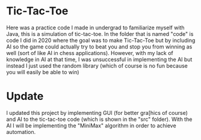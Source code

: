 # Tic-Tac-Toe
Here was a practice code I made in undergrad to familiarize myself with Java, this is a simulation of tic-tac-toe. In the folder that is named "code" is code I did in 2020 where the goal was to make Tic-Tac-Toe but by including AI so the game could actually try to beat you and stop you from winning as well (sort of like AI in chess applications). However, with my lack of knowledge in AI at that time, I was unsuccessful in implementing the AI but instead I just used the random library (which of course is no fun because you will easily be able to win) 

# Update
I updated this project by implementing GUI (for better gra[hics of course) and AI to the tic-tac-toe code (which is shown in the "src" folder). With the AI I will be implementing the "MiniMax" algorithm in order to achieve automation. 
